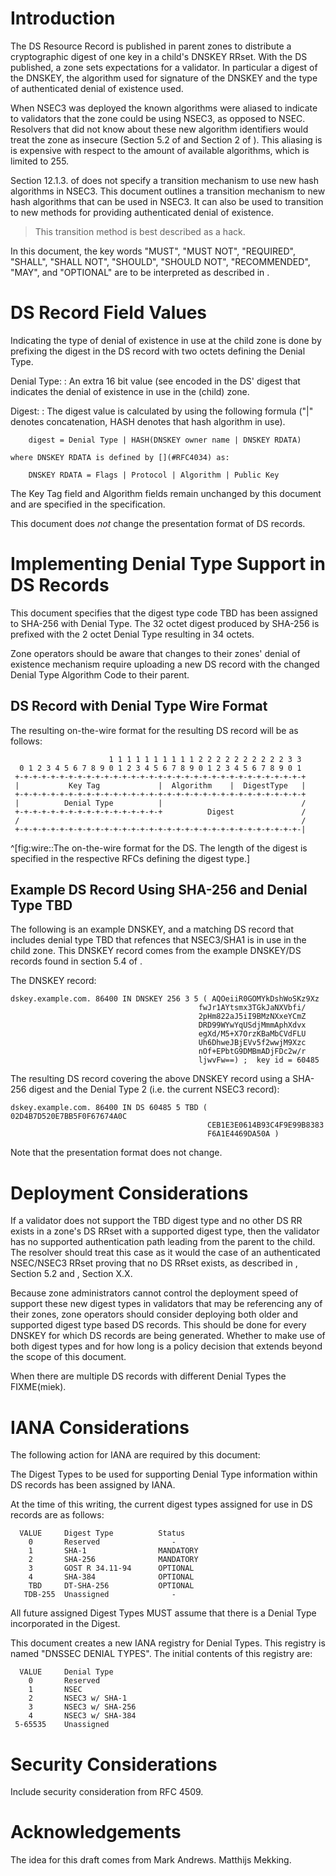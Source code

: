 # Introduction

<?rfc toc="yes"?>
<?rfc tocompact="no"?>

The DS Resource Record [](#RFC3658)
is published in parent zones to distribute a cryptographic digest of one key in a child's
DNSKEY RRset. With the DS published, a zone sets expectations for a validator. In
particular a digest of the DNSKEY, the algorithm used for signature of the
DNSKEY and the type of authenticated denial of existence used.

When NSEC3 [](#RFC5155) was deployed the known algorithms were aliased to indicate
to validators that the zone could be using NSEC3, as opposed to NSEC.
Resolvers that did not know
about these new algorithm identifiers would treat the zone as insecure
(Section 5.2 of [](#RFC4035) and Section 2 of [](#RFC5155)). This aliasing is
is expensive with respect to the amount of available algorithms, which is limited to 255.

Section 12.1.3. of [](#RFC5155) does not specify a transition mechanism to use
new hash algorithms in NSEC3.
This document outlines a transition mechanism to new hash algorithms that
can be used in NSEC3. It can also be used to transition
to new methods for providing authenticated denial of existence. 

> This transition
> method is best described as a hack.

In this document, the key words "MUST", "MUST NOT", "REQUIRED",
"SHALL", "SHALL NOT", "SHOULD", "SHOULD NOT", "RECOMMENDED", "MAY",
and "OPTIONAL" are to be interpreted as described in [](#RFC2119).

# DS Record Field Values

Indicating the type of denial of existence in use at the child zone is done by
prefixing the digest in the DS record with two octets defining
the Denial Type.

Denial Type:
:   An extra 16 bit value (see [](#iana-considerations) encoded in the DS' digest that indicates the denial
    of existence in use in the (child) zone.

Digest:
:   The digest value is calculated by using the following
    formula ("|" denotes concatenation, HASH denotes that
    hash algorithm in use).

        digest = Denial Type | HASH(DNSKEY owner name | DNSKEY RDATA)

    where DNSKEY RDATA is defined by [](#RFC4034) as:

        DNSKEY RDATA = Flags | Protocol | Algorithm | Public Key

   The Key Tag field and Algorithm fields remain unchanged by this
   document and are specified in the [](#RFC4034) specification.

This document does *not* change the presentation format of DS records.

# Implementing Denial Type Support in DS Records

This document specifies that the digest type code TBD has been assigned
to SHA-256 [](#RFC4509) with Denial Type. The 32 octet digest produced
by SHA-256 is prefixed with the 2 octet Denial Type resulting in 34 octets.

Zone operators should be aware that changes to their zones' denial of existence
mechanism require uploading a new DS record with the changed Denial Type Algorithm Code
to their parent.

##  DS Record with Denial Type Wire Format

The resulting on-the-wire format for the resulting DS record will be
as follows:

                          1 1 1 1 1 1 1 1 1 1 2 2 2 2 2 2 2 2 2 2 3 3
      0 1 2 3 4 5 6 7 8 9 0 1 2 3 4 5 6 7 8 9 0 1 2 3 4 5 6 7 8 9 0 1
     +-+-+-+-+-+-+-+-+-+-+-+-+-+-+-+-+-+-+-+-+-+-+-+-+-+-+-+-+-+-+-+-+
     |           Key Tag             |  Algorithm    |  DigestType   |
     +-+-+-+-+-+-+-+-+-+-+-+-+-+-+-+-+-+-+-+-+-+-+-+-+-+-+-+-+-+-+-+-+
     |          Denial Type          |                               /
     +-+-+-+-+-+-+-+-+-+-+-+-+-+-+-+-+          Digest               /
     /                                                               /
     +-+-+-+-+-+-+-+-+-+-+-+-+-+-+-+-+-+-+-+-+-+-+-+-+-+-+-+-+-+-+-+-|
^[fig:wire::The on-the-wire format for the DS. The length of the digest is specified in the respective RFCs defining the digest type.]

##  Example DS Record Using SHA-256 and Denial Type TBD

The following is an example DNSKEY, and a matching DS record that 
includes denial type TBD that refences that NSEC3/SHA1 is in use in 
the child zone. This
DNSKEY record comes from the example DNSKEY/DS records found in
section 5.4 of [](#RFC4034).

The DNSKEY record:

    dskey.example.com. 86400 IN DNSKEY 256 3 5 ( AQOeiiR0GOMYkDshWoSKz9Xz
                                              fwJr1AYtsmx3TGkJaNXVbfi/
                                              2pHm822aJ5iI9BMzNXxeYCmZ
                                              DRD99WYwYqUSdjMmmAphXdvx
                                              egXd/M5+X7OrzKBaMbCVdFLU
                                              Uh6DhweJBjEVv5f2wwjM9Xzc
                                              nOf+EPbtG9DMBmADjFDc2w/r
                                              ljwvFw==) ;  key id = 60485

The resulting DS record covering the above DNSKEY record using a
SHA-256 digest and the Denial Type 2 (i.e. the current NSEC3 record):

    dskey.example.com. 86400 IN DS 60485 5 TBD ( 02D4B7D520E7BB5F0F67674A0C
                                                CEB1E3E0614B93C4F9E99B8383
                                                F6A1E4469DA50A )

Note that the presentation format does not change.

# Deployment Considerations

If a validator does not support the TBD digest type and no other
DS RR exists in a zone's DS RRset with a supported digest type, then
the validator has no supported authentication path leading from the
parent to the child.  The resolver should treat this case as it would
the case of an authenticated NSEC/NSEC3 RRset proving that no DS RRset
exists, as described in [](#RFC4035), Section 5.2 and [](#RFC5155), Section X.X.

Because zone administrators cannot control the deployment speed of
support these new digest types in validators that may be referencing any of
their zones, zone operators should consider deploying both older and
supported digest type based DS records.
This should be done for every DNSKEY for
which DS records are being generated.  Whether to make use of both
digest types and for how long is a policy decision that extends
beyond the scope of this document.

When there are multiple DS records with different Denial Types the FIXME(miek).

# IANA Considerations

The following action for IANA are required by this document:

The Digest Types to be used for supporting Denial Type information within
DS records has been assigned by IANA.

At the time of this writing, the current digest types assigned for
use in DS records are as follows:

      VALUE     Digest Type          Status
        0       Reserved                -
        1       SHA-1                MANDATORY
        2       SHA-256              MANDATORY
        3       GOST R 34.11-94      OPTIONAL
        4       SHA-384              OPTIONAL
        TBD     DT-SHA-256           OPTIONAL
       TDB-255  Unassigned              -

All future assigned Digest Types MUST assume that there is a Denial Type incorporated in the Digest.

This document creates a new IANA registry for Denial Types.  This
registry is named "DNSSEC DENIAL TYPES".  The initial contents of this
registry are:

      VALUE     Denial Type
        0       Reserved
        1       NSEC
        2       NSEC3 w/ SHA-1
        3       NSEC3 w/ SHA-256
        4       NSEC3 w/ SHA-384
     5-65535    Unassigned

# Security Considerations

Include security consideration from RFC 4509.

# Acknowledgements

The idea for this draft comes from Mark Andrews.
Matthijs Mekking.

